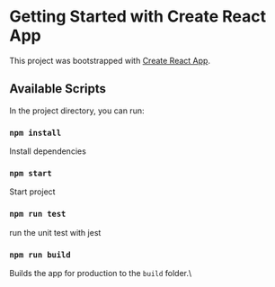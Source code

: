 # Getting Started with Create React App

This project was bootstrapped with [Create React App](https://github.com/facebook/create-react-app).

## Available Scripts

In the project directory, you can run:

### `npm install`
Install dependencies 

### `npm start`
Start project

### `npm run test`
run the unit test with jest

### `npm run build`

Builds the app for production to the `build` folder.\
